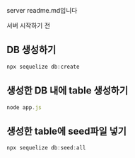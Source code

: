 server readme.md입니다

서버 시작하기 전

## DB 생성하기

```js
npx sequelize db:create
```

## 생성한 DB 내에 table 생성하기

```js
node app.js
```

## 생성한 table에 seed파일 넣기

```js
npx sequelize db:seed:all
```

